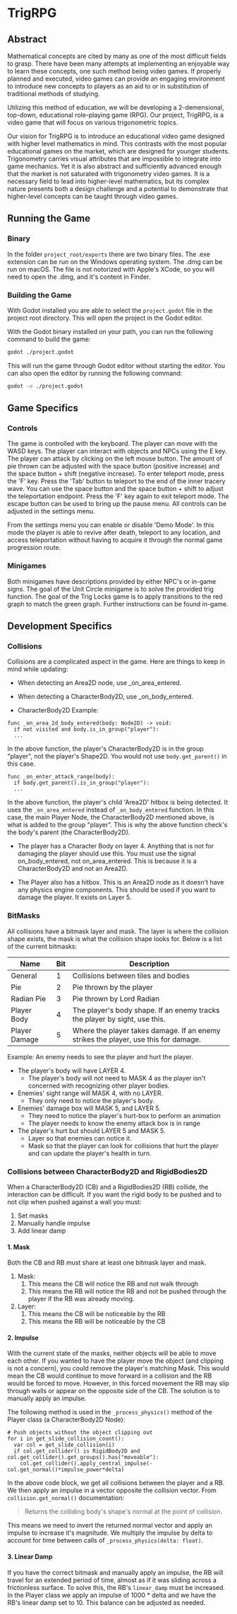 # TrigRPG

## Abstract

Mathematical concepts are cited by many as one of the most difficult fields to grasp.
There have been many attempts at implementing an enjoyable way to learn these concepts,
one such method being video games. If properly planned and executed, video games
can provide an engaging environment to introduce new concepts to players as an aid
to or in substitution of traditional methods of studying.

Utilizing this method of education, we will be developing a 2-demensional, top-down,
educational role-playing game (RPG). Our project, TrigRPG, is a video game that will
focus on various trigonometric topics.

Our vision for TrigRPG is to introduce an educational video game designed with
higher level mathematics in mind. This contrasts with the most popular educational
games on the market, which are designed for younger students. Trigonometry carries
visual attributes that are impossible to integrate into game mechanics. Yet it is
also abstract and sufficiently advanced enough that the market is not saturated with
trigonometry video games. It is a necessary field to lead into higher-level mathematics,
but its complex nature presents both a design challenge and a potential to demonstrate
that higher-level concepts can be taught through video games.

## Running the Game

### Binary
In the folder `project_root/exports` there are two binary files. The .exe extension can be run
on the Windows operating system. The .dmg can be run on macOS. The file is not notorized with Apple's
XCode, so you will need to open the .dmg, and it's content in Finder.

### Building the Game

With Godot installed you are able to select the `project.godot` file in the project root directory.
This will open the project in the Godot editor.

With the Godot binary installed on your path, you can run the following command to build the game:

```bash
godot ./project.godot
```

This will run the game through Godot editor without starting the editor. You can also open the editor
by running the following command:

```bash
godot -e ./project.godot
```
## Game Specifics

### Controls

The game is controlled with the keyboard. The player can move with the WASD keys.
The player can interact with objects and NPCs using the E key. The player can attack by clicking on the left
mouse button. The amount of pie thrown can be adjusted with the space button (positive increase) and
the space button + shift (negative increase). To enter teleport mode, press the 'F' key. Press the 'Tab' button
to teleport to the end of the inner tracery wave. You can use the space button and the space button + shift to
adjust the teleportation endpoint. Press the 'F' key again to exit teleport mode. The escape button can be used
to bring up the pause menu. All controls can be adjusted in the settings menu.

From the settings menu you can enable or disable 'Demo Mode'. In this mode the player is able to
revive after death, teleport to any location, and access teleportation without having to acquire it
through the normal game progression route.


### Minigames

Both minigames have descriptions provided by either NPC's or in-game signs. The goal of the Unit Circle
minigame is to solve the provided trig function. The goal of the Trig Locks game is to apply transitions
to the red graph to match the green graph. Further instructions can be found in-game.

## Development Specifics

### Collisions

Collisions are a complicated aspect in the game. Here are things to keep in mind
while updating:

* When detecting an Area2D node, use _on_area_entered.

* When detecting a CharacterBody2D, use _on_body_entered.

* CharacterBody2D Example:
```gdscript
func _on_area_2d_body_entered(body: Node2D) -> void:
  if not visited and body.is_in_group("player"):
  ...
```
In the above function, the player's CharacterBody2D is in the group "player",
not the player's Shape2D. You would not use `body.get_parent()` in this case.

```gdscript
func _on_enter_attack_range(body):
  if body.get_parent().is_in_group("player"):
  ...
```

In the above function, the player's child 'Area2D' hitbox is being detected. It uses the
`_on_area_entered` instead of `_on_body_entered` function. In this case, the main Player
Node, the CharacterBody2D mentioned above, is what is added to the group "player". This is
why the above function check's the body's parent (the CharacterBody2D).


* The player has a Character Body on layer 4. Anything that is not for damaging
the player should use this. You must use the signal on_body_entered, not on_area_entered.
This is because it is a CharacterBody2D and not an Area2D.

* The Player also has a hitbox. This is an Area2D node as it doesn't have any physics engine
components. This should be used if you want to damage the player. It exists on Layer 5.

### BitMasks

All collisions have a bitmask layer and mask. The layer is where the collision shape exists,
the mask is what the collision shape looks for. Below is a list of the current bitmasks:

| Name          | Bit | Description                                                                          |
|---------------|-----|--------------------------------------------------------------------------------------|
| General       | 1   | Collisions between tiles and bodies                                                  |
| Pie           | 2   | Pie thrown by the player                                                             |
| Radian Pie    | 3   | Pie thrown by Lord Radian                                                            |
| Player Body   | 4   | The player's body shape. If an enemy tracks the player by sight, use this.           |
| Player Damage | 5   | Where the player takes damage.  If an enemy strikes the player, use this for damage. |

Example: An enemy needs to see the player and hurt the player.

* The player's body will have LAYER 4.
	* The player's body will not need to MASK 4 as the player isn't concerned with recognizing other player
	bodies.
* Enemies' sight range will MASK 4, with no LAYER.
	* They only need to notice the player's body.
* Enemies' damage box will MASK 5, and LAYER 5.
	* They need to notice the player's hurt-box to perform an animation
	* The player needs to know the enemy attack box is in range
* The player's hurt but should LAYER 5 and MASK 5.
	* Layer so that enemies can notice it.
	* Mask so that the player can look for collisions that hurt the player and
	can update the player's health in turn.

### Collisions between CharacterBody2D and RigidBodies2D

When a CharacterBody2D (CB) and a RigidBodies2D (RB) collide, the interaction can be difficult. If you want the rigid body to be
pushed and to not clip when pushed against a wall you must:

1. Set masks
2. Manually handle impulse
3. Add linear damp

#### 1. Mask

Both the CB and RB must share at least one bitmask layer and mask.
1. Mask:
   1. This means the CB will notice the RB and not walk through
   2. This means the RB will notice the RB and not be pushed through the player if the RB was already moving.
2. Layer:
   1. This means the CB will be noticeable by the RB
   2. This means the RB will be noticeable by the CB

#### 2. Impulse

With the current state of the masks, neither objects will be able to move each other. If you wanted to have the player
move the object (and clipping is not a concern), you could remove the player's matching Mask. This would mean the CB
would continue to move forward in a collision and the RB would be forced to move. However, in this forced movement the
RB may slip through walls or appear on the opposite side of the CB. The solution is to manually apply an impulse.

The following method is used in the `_process_physics()` method of the Player class (a CharacterBody2D Node):

```gdscript
# Push objects without the object clipping out
for i in get_slide_collision_count():
  var col = get_slide_collision(i)
  if col.get_collider() is RigidBody2D and col.get_collider().get_groups().has("moveable"):
	col.get_collider().apply_central_impulse(-col.get_normal()*impulse_power*delta)
```
In the above code block, we get all collisions between the player and a RB. We then apply an impulse in a vector opposite
the collision vector. From `collision.get_normal()` documentation:

> Returns the colliding body's shape's normal at the point of collision.

This means we need to invert the returned normal vector and apply an impulse to increase it's magnitude. We multiply
the impulse by delta to account for time between calls of `_process_physics(delta: float)`.

#### 3. Linear Damp

If you have the correct bitmask and manually apply an impulse, the RB will travel for an extended period of time, almost
as if it was sliding across a frictionless surface. To solve this, the RB's `linear_damp` must be increased. In the Player
class we apply an impulse of 1000 * delta and we have the RB's linear damp set to 10. This balance can be adjusted as needed.
